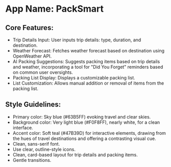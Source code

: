 # **App Name**: PackSmart

## Core Features:

- Trip Details Input: User inputs trip details: type, duration, and destination.
- Weather Forecast: Fetches weather forecast based on destination using OpenWeather API.
- AI Packing Suggestions: Suggests packing items based on trip details and weather, incorporating a tool for "Did You Forget" reminders based on common user oversights.
- Packing List Display: Displays a customizable packing list.
- List Customization: Allows manual addition or removal of items from the packing list.

## Style Guidelines:

- Primary color: Sky blue (#63B5FF) evoking travel and clear skies.
- Background color: Very light blue (#F0F8FF), nearly white, for a clean interface.
- Accent color: Soft teal (#47B39D) for interactive elements, drawing from the hues of travel destinations and offering a contrasting visual cue.
- Clean, sans-serif font.
- Use clear, outline-style icons.
- Clean, card-based layout for trip details and packing items.
- Gentle transitions.